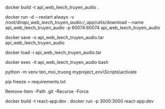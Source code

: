 docker build -t api_web_leech_truyen_audio .

docker run -d --restart always -v /root/dir*api_web_leech_truyen_audio:/\_app*/utils/download --name api_web_leech_truyen_audio -p 60074:60074 api_web_leech_truyen_audio

docker save -o api_web_leech_truyen_audio.tar api_web_leech_truyen_audio

docker load -i api_web_leech_truyen_audio.tar

docker exec -it api_web_leech_truyen_audio bash

python -m venv ten_moi_truong
myproject_env\Scripts\activate

pip freeze > requirements.txt

Remove-Item -Path .git -Recurse -Force

docker build -t react-app:dev .
docker run -p 3000:3000 react-app:dev
